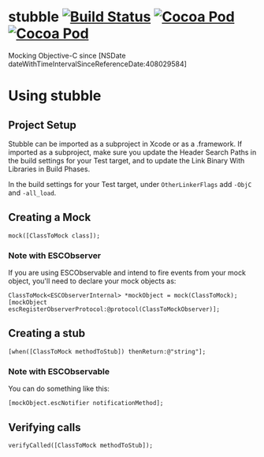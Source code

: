 stubble [![Build Status](https://travis-ci.org/Stubble/stubble.svg)](https://travis-ci.org/Stubble/stubble) [![Cocoa Pod](http://cocoapod-badges.herokuapp.com/p/stubble/badge.svg)](http://cocoapods.org/?q=stubble) [![Cocoa Pod](http://cocoapod-badges.herokuapp.com/v/stubble/badge.svg)](http://cocoapods.org/?q=stubble)
=======

Mocking Objective-C since [NSDate dateWithTimeIntervalSinceReferenceDate:408029584]

Using stubble
=======

Project Setup
-------
Stubble can be imported as a subproject in Xcode or as a .framework. If imported as a subproject, make sure you update the Header Search Paths in the build settings for your Test target, and to update the Link Binary With Libraries in Build Phases.

In the build settings for your Test target, under `OtherLinkerFlags` add `-ObjC` and `-all_load`.

Creating a Mock
------

    mock([ClassToMock class]);

### Note with ESCObserver
If you are using ESCObservable and intend to fire events from your mock object, you'll need to declare your mock objects as:

    ClassToMock<ESCObserverInternal> *mockObject = mock(ClassToMock);
    [mockObject escRegisterObserverProtocol:@protocol(ClassToMockObserver)];

Creating a stub
------

    [when([ClassToMock methodToStub]) thenReturn:@"string"];

### Note with ESCObservable
You can do something like this:

    [mockObject.escNotifier notificationMethod];

Verifying calls
------

    verifyCalled([ClassToMock methodToStub]);

